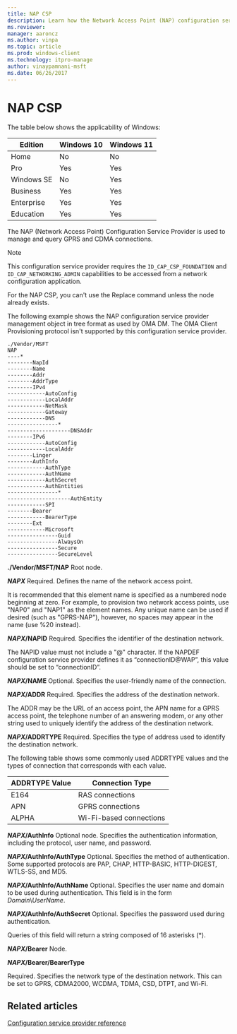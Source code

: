 ```yaml
---
title: NAP CSP
description: Learn how the Network Access Point (NAP) configuration service provider (CSP) is used to manage and query GPRS and CDMA connections.
ms.reviewer: 
manager: aaroncz
ms.author: vinpa
ms.topic: article
ms.prod: windows-client
ms.technology: itpro-manage
author: vinaypamnani-msft
ms.date: 06/26/2017
---
```


# NAP CSP

The table below shows the applicability of Windows:

|Edition|Windows 10|Windows 11|
|--- |--- |--- |
|Home|No|No|
|Pro|Yes|Yes|
|Windows SE|No|Yes|
|Business|Yes|Yes|
|Enterprise|Yes|Yes|
|Education|Yes|Yes|

The NAP (Network Access Point) Configuration Service Provider is used to manage and query GPRS and CDMA connections.

> [!Note]
> This configuration service provider requires the `ID_CAP_CSP_FOUNDATION` and `ID_CAP_NETWORKING_ADMIN` capabilities to be accessed from a network configuration application.

For the NAP CSP, you can't use the Replace command unless the node already exists.

The following example shows the NAP configuration service provider management object in tree format as used by OMA DM. The OMA Client Provisioning protocol isn't supported by this configuration service provider.

```console
./Vendor/MSFT
NAP
----*
--------NapId
--------Name
--------Addr
--------AddrType
--------IPv4
------------AutoConfig
------------LocalAddr
------------NetMask
------------Gateway
------------DNS
----------------*
--------------------DNSAddr
--------IPv6
------------AutoConfig
------------LocalAddr
--------Linger
--------AuthInfo
------------AuthType
------------AuthName
------------AuthSecret
------------AuthEntities
----------------*
--------------------AuthEntity
------------SPI
--------Bearer
------------BearerType
--------Ext
------------Microsoft
----------------Guid
----------------AlwaysOn
----------------Secure
----------------SecureLevel
```

<a href="" id="--vendor-msft-nap"></a>**./Vendor/MSFT/NAP**
Root node.

<a href="" id="napx"></a>***NAPX***
Required. Defines the name of the network access point.

It is recommended that this element name is specified as a numbered node beginning at zero. For example, to provision two network access points, use "NAP0" and "NAP1" as the element names. Any unique name can be used if desired (such as "GPRS-NAP"), however, no spaces may appear in the name (use %20 instead).

<a href="" id="napx-napid"></a>***NAPX*/NAPID**
Required. Specifies the identifier of the destination network.

The NAPID value must not include a "@" character. If the NAPDEF configuration service provider defines it as “connectionID@WAP”, this value should be set to “connectionID”.

<a href="" id="napx-name"></a>***NAPX*/NAME**
Optional. Specifies the user-friendly name of the connection.

<a href="" id="napx-addr"></a>***NAPX*/ADDR**
Required. Specifies the address of the destination network.

The ADDR may be the URL of an access point, the APN name for a GPRS access point, the telephone number of an answering modem, or any other string used to uniquely identify the address of the destination network.

<a href="" id="napx-addrtype"></a>***NAPX*/ADDRTYPE**
Required. Specifies the type of address used to identify the destination network.

The following table shows some commonly used ADDRTYPE values and the types of connection that corresponds with each value.

|ADDRTYPE Value|Connection Type|
|--- |--- |
|E164|RAS connections|
|APN|GPRS connections|
|ALPHA|Wi-Fi-based connections|

<a href="" id="napx-authinfo"></a>***NAPX*/AuthInfo**
Optional node. Specifies the authentication information, including the protocol, user name, and password.

<a href="" id="napx-authinfo-authtype"></a>***NAPX*/AuthInfo/AuthType**
Optional. Specifies the method of authentication. Some supported protocols are PAP, CHAP, HTTP-BASIC, HTTP-DIGEST, WTLS-SS, and MD5.

<a href="" id="napx-authinfo-authname"></a>***NAPX*/AuthInfo/AuthName**
Optional. Specifies the user name and domain to be used during authentication. This field is in the form *Domain*\\*UserName*.

<a href="" id="napx-authinfo-authsecret"></a>***NAPX*/AuthInfo/AuthSecret**
Optional. Specifies the password used during authentication.

Queries of this field will return a string composed of 16 asterisks (\*).

<a href="" id="napx-bearer"></a>***NAPX*/Bearer**
Node.

<a href="" id="napx-bearer-bearertype"></a>***NAPX*/Bearer/BearerType**

Required. Specifies the network type of the destination network. This can be set to GPRS, CDMA2000, WCDMA, TDMA, CSD, DTPT, and Wi-Fi.

## Related articles

[Configuration service provider reference](index.yml)
 
